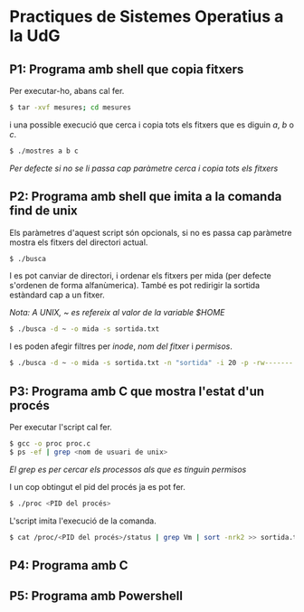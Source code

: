 # Practiques de Sistemes Operatius a la UdG

## P1: Programa amb shell que copia fitxers

Per executar-ho, abans cal fer.

```sh
$ tar -xvf mesures; cd mesures
```
i una possible execució que cerca i copia tots els fitxers que es diguin *a*, *b* o *c*.

```sh
$ ./mostres a b c
```

*Per defecte si no se li passa cap paràmetre cerca i copia tots els fitxers*

## P2: Programa amb shell que imita a la comanda find de unix

Els paràmetres d'aquest script són opcionals, si no es passa cap paràmetre mostra els fitxers del directori actual.

```sh
$ ./busca
```

I es pot canviar de directori, i ordenar els fitxers per mida (per defecte s'ordenen de forma alfanùmerica). També es pot redirigir la sortida estàndard cap a un fitxer.

*Nota: A UNIX, ~ es refereix al valor de la variable $HOME*

```sh
$ ./busca -d ~ -o mida -s sortida.txt
```

I es poden afegir filtres per *inode*, *nom del fitxer* i *permisos*.

```sh
$ ./busca -d ~ -o mida -s sortida.txt -n "sortida" -i 20 -p -rw------- 
```

## P3: Programa amb C que mostra l'estat d'un procés

Per executar l'script cal fer.

```sh
$ gcc -o proc proc.c
$ ps -ef | grep <nom de usuari de unix>
```
*El grep es per cercar els processos als que es tinguin permisos*

I un cop obtingut el pid del procés ja es pot fer.

```sh
$ ./proc <PID del procés>
```

L'script imita l'execució de la comanda.

```sh
$ cat /proc/<PID del procés>/status | grep Vm | sort -nrk2 >> sortida.txt
```

## P4: Programa amb C

## P5: Programa amb Powershell
